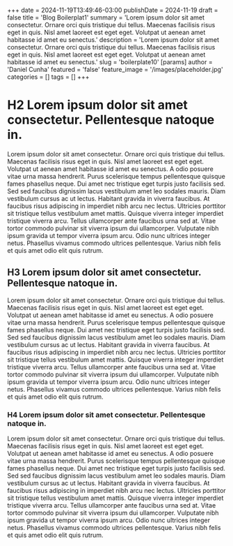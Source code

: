 +++
date = 2024-11-19T13:49:46-03:00
publishDate = 2024-11-19
draft = false
title = 'Blog Boilerplat1'
summary = 'Lorem ipsum dolor sit amet consectetur. Ornare orci quis tristique dui tellus. Maecenas facilisis risus eget in quis. Nisl amet laoreet est eget eget. Volutpat ut aenean amet habitasse id amet eu senectus.'
description = 'Lorem ipsum dolor sit amet consectetur. Ornare orci quis tristique dui tellus. Maecenas facilisis risus eget in quis. Nisl amet laoreet est eget eget. Volutpat ut aenean amet habitasse id amet eu senectus.'
slug = 'boilerplate10'
[params]
  author = 'Daniel Cunha'
  featured = 'false'
  feature_image = '/images/placeholder.jpg'
  categories = []
  tags = []
+++

# H2 Lorem ipsum dolor sit amet consectetur. Pellentesque natoque in.

Lorem ipsum dolor sit amet consectetur. Ornare orci quis tristique dui tellus. Maecenas facilisis risus eget in quis. Nisl amet laoreet est eget eget. Volutpat ut aenean amet habitasse id amet eu senectus.
A odio posuere vitae urna massa hendrerit. Purus scelerisque tempus pellentesque quisque fames phasellus neque. Dui amet nec tristique eget turpis justo facilisis sed. Sed sed faucibus dignissim lacus vestibulum amet leo sodales mauris. Diam vestibulum cursus ac ut lectus. Habitant gravida in viverra faucibus. At faucibus risus adipiscing in imperdiet nibh arcu nec lectus.
Ultricies porttitor sit tristique tellus vestibulum amet mattis. Quisque viverra integer imperdiet tristique viverra arcu. Tellus ullamcorper ante faucibus urna sed at. Vitae tortor commodo pulvinar sit viverra ipsum dui ullamcorper. Vulputate nibh ipsum gravida ut tempor viverra ipsum arcu. Odio nunc ultrices integer netus. Phasellus vivamus commodo ultrices pellentesque. Varius nibh felis et quis amet odio elit quis rutrum.

## H3 Lorem ipsum dolor sit amet consectetur. Pellentesque natoque in.

Lorem ipsum dolor sit amet consectetur. Ornare orci quis tristique dui tellus. Maecenas facilisis risus eget in quis. Nisl amet laoreet est eget eget. Volutpat ut aenean amet habitasse id amet eu senectus.
A odio posuere vitae urna massa hendrerit. Purus scelerisque tempus pellentesque quisque fames phasellus neque. Dui amet nec tristique eget turpis justo facilisis sed. Sed sed faucibus dignissim lacus vestibulum amet leo sodales mauris. Diam vestibulum cursus ac ut lectus. Habitant gravida in viverra faucibus. At faucibus risus adipiscing in imperdiet nibh arcu nec lectus.
Ultricies porttitor sit tristique tellus vestibulum amet mattis. Quisque viverra integer imperdiet tristique viverra arcu. Tellus ullamcorper ante faucibus urna sed at. Vitae tortor commodo pulvinar sit viverra ipsum dui ullamcorper. Vulputate nibh ipsum gravida ut tempor viverra ipsum arcu. Odio nunc ultrices integer netus. Phasellus vivamus commodo ultrices pellentesque. Varius nibh felis et quis amet odio elit quis rutrum.

### H4 Lorem ipsum dolor sit amet consectetur. Pellentesque natoque in.

Lorem ipsum dolor sit amet consectetur. Ornare orci quis tristique dui tellus. Maecenas facilisis risus eget in quis. Nisl amet laoreet est eget eget. Volutpat ut aenean amet habitasse id amet eu senectus.
A odio posuere vitae urna massa hendrerit. Purus scelerisque tempus pellentesque quisque fames phasellus neque. Dui amet nec tristique eget turpis justo facilisis sed. Sed sed faucibus dignissim lacus vestibulum amet leo sodales mauris. Diam vestibulum cursus ac ut lectus. Habitant gravida in viverra faucibus. At faucibus risus adipiscing in imperdiet nibh arcu nec lectus.
Ultricies porttitor sit tristique tellus vestibulum amet mattis. Quisque viverra integer imperdiet tristique viverra arcu. Tellus ullamcorper ante faucibus urna sed at. Vitae tortor commodo pulvinar sit viverra ipsum dui ullamcorper. Vulputate nibh ipsum gravida ut tempor viverra ipsum arcu. Odio nunc ultrices integer netus. Phasellus vivamus commodo ultrices pellentesque. Varius nibh felis et quis amet odio elit quis rutrum.